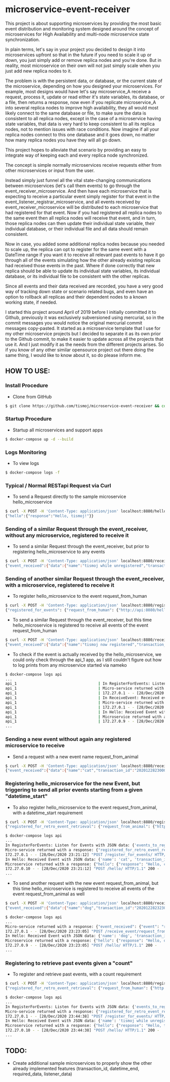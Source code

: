 # microservice-event-receiver

This project is about supporting microservices by providing the most basic event distribution and monitoring system designed around the concept of microservices for High Availability and multi-node microservice state synchronization.

In plain terms, let's say in your project you decided to design it into microservices upfront so that in the future if you need to scale it up or down, you just simply add or remove replica nodes and you're done. But in reality, most microservice on their own will not just simply scale when you just add new replica nodes to it.

The problem is with the persistent data, or database, or the current state of the microservice, depending on how you designed your microservices. For example, most designs would have let's say microservice_A receive a request, process it, update or read either it's state variables, its database, or a file, then returns a response, now even if you replicate microservice_A into several replica nodes to improve high availability, they all would most likely connect to the same database or file, to make sure the data is consistent to all replica nodes, except in the case of a microservice having state variables, that data is very hard to keep consistent to all its replica nodes, not to mention issues with race conditions. Now imagine if all your replica nodes connect to this one database and it goes down, no matter how many replica nodes you have they will all go down.

This project hopes to alleviate that scenario by providing an easy to integrate way of keeping each and every replica node synchronized.

The concept is simple normally microservices receive requests either from other microservices or input from the user.

Instead simply just funnel all the vital state-changing communications between microservices (let's call them events) to go through the event_receiver_microservice. And then have each microservice that is expecting to receive a particular event simply register for that event in the event_listener_registrar_microservice, and all events received by event_receiver_microservice will be distributed to each microservice that had registered for that event. Now if you had registered all replica nodes to the same event then all replica nodes will receive that event, and in turn, those replica nodes can then update their individual state variable, their individual database, or their individual file and all data should remain consistent.

Now in case, you added some additional replica nodes because you needed to scale up, the replica can opt to register for the same event with a DateTime range if you want it to receive all relevant past events to have it go through all of the events simulating how the other already existing replicas had received those events in the past. Where if done correctly that new replica should be able to update its individual state variables, its individual database, or its individual file to be consistent with the other replicas.

Since all events and their data received are recorded, you have a very good way of tracking down state or scenario related bugs, and even have an option to rollback all replicas and their dependent nodes to a known working state, if needed.

I started this project around April of 2019 before I initially committed it to Github, previously it was exclusively subversioned using mercurial, so in the commit messages you would notice the original mercurial commit messages copy-pasted. It started as a microservice template that I use for my other microservice projects but I decided to separate it as its own prior to the Github commit, to make it easier to update across all the projects that use it. And I just modify it as the needs from the different projects arises. So if you know of any other similar opensource project out there doing the same thing, I would like to know about it, so do please inform me.

## HOW TO USE:

### Install Procedure
- Clone from GitHub
```bash
$ git clone https://github.com/tismoj/microservice-event-receiver && cd microservice-event-receiver
```

### Startup Procedure
- Startup all microservices and support apps
```bash
$ docker-compose up -d --build
```

### Logs Monitoring
- To view logs
```bash
$ docker-compose logs -f
```

### Typical / Normal RESTapi Request via Curl
- To send a Request directly to the sample microservice hello_microservice
```bash
$ curl -X POST -H 'Content-Type: application/json' localhost:8880/hello/ -d '{"name": "tismoj"}'
{"hello":{"response":"Hello, tismoj!"}}
```

### Sending of a similar Request through the event_receiver, without any microservice, registered to receive it
- To send a similar Request through the event_receiver, but prior to registering hello_microservice to any events
```bash
$ curl -X POST -H 'Content-Type: application/json' localhost:8880/receive_event/request_from_human -d '{"name": "tismoj while unregistered"}'
{"event_received":{"data":{"name":"tismoj while unregistered","transaction_id":"20201228220527.235058"},"event":"request_from_human:20201228220527.235058"}}
```

### Sending of another similar Request through the event_receiver, with a microservice, registered to receive it
- To register hello_microservice to the event request_from_human
```bash
$ curl -X POST -H 'Content-Type: application/json' localhost:8880/register_for_events/ -d '{"events_to_register": [{"event": "request_from_human", "urls_to_register": [{"url": "http://api:8080/hello/"}]}]}'
{"registered_for_events": {"request_from_human": {"http://api:8080/hello/": {}}}}
```

- To send a similar Request through the event_receiver, but this time hello_microservice is registered to receive all events of the event request_from_human
```bash
$ curl -X POST -H 'Content-Type: application/json' localhost:8880/receive_event/request_from_human -d '{"name": "tismoj now registered"}'
{"event_received":{"data":{"name":"tismoj now registered","transaction_id":"20201228220741.306084"},"event":"request_from_human:20201228220741.306084"}}
```

- To check if the event is actually received by the hello_microservice, we could only check through the api_1 app, as I still couldn't figure out how to log prints from any microservice started via nameko
```bash
$ docker-compose logs api
...
api_1                                    | In RegisterForEvents: Listen for Events with JSON data: {'events_to_register': [{'event': 'request_from_human', 'urls_to_register': [{'url': 'http://api:8080/hello/'}]}]}
api_1                                    | Micro-service returned with a response: {"registered_for_events": {"request_from_human": {"http://api:8080/hello/": {}}}}
api_1                                    | 172.27.0.1 - - [28/Dec/2020 22:07:24] "POST /register_for_events/ HTTP/1.1" 200 -
api_1                                    | In ReceiveEvent: Received event: request_from_human, with JSON data: {'name': 'tismoj now registered'}
api_1                                    | Micro-service returned with a response: {"event_received": {"event": "request_from_human:20201228220741.306084", "data": {"name": "tismoj now registered", "transaction_id": "20201228220741.306084"}}}
api_1                                    | 172.27.0.1 - - [28/Dec/2020 22:07:41] "POST /receive_event/request_from_human HTTP/1.1" 200 -
api_1                                    | In Hello: Received Event with JSON data: {'name': 'tismoj now registered', 'transaction_id': '20201228220741.306084'}
api_1                                    | Microservice returned with a response: {"hello": {"response": "Hello, tismoj now registered!"}}
api_1                                    | 172.27.0.9 - - [28/Dec/2020 22:07:41] "POST /hello/ HTTP/1.1" 200 -
...
```
### Sending a new event without again any registered microservice to receive
- Send a request with a new event name request_from_animal
```bash
$ curl -X POST -H 'Content-Type: application/json' localhost:8880/receive_event/request_from_animal -d '{"name": "cat"}'
{"event_received":{"data":{"name":"cat","transaction_id":"20201228230007.695724"},"event":"request_from_animal:20201228230007.695724"}}
```

### Registering hello_microservice for the new Event, but triggering to send all prior events starting from a given "datetime_start"
- To also register hello_microservice to the event request_from_animal, with a datetime_start requirement
```bash
$ curl -X POST -H 'Content-Type: application/json' localhost:8880/register_for_events/ -d '{"events_to_register": [{"event": "request_from_animal", "urls_to_register": [{"url": "http://api:8080/hello/", "datetime_start": "20201228230007.0"}]}]}'
{"registered_for_retro_event_retrieval": {"request_from_animal": {"http://api:8080/hello/": {"datetime_start": "20201228230007.0"}}}}
```
```bash
$ docker-compose logs api
...
In RegisterForEvents: Listen for Events with JSON data: {'events_to_register': [{'event': 'request_from_animal', 'urls_to_register': [{'url': 'http://api:8080/hello/', 'datetime_start': '20201228230007.0'}]}]}
Micro-service returned with a response: {"registered_for_retro_event_retrieval": {"request_from_animal": {"http://api:8080/hello/": {"datetime_start": "20201228230007.0"}}}}
172.27.0.1 - - [28/Dec/2020 23:21:12] "POST /register_for_events/ HTTP/1.1" 200 -
In Hello: Received Event with JSON data: {'name': 'cat', 'transaction_id': '20201228230007.695724'}
Microservice returned with a response: {"hello": {"response": "Hello, cat!"}}
172.27.0.10 - - [28/Dec/2020 23:21:12] "POST /hello/ HTTP/1.1" 200 -
...
```


- To send another request with the new event request_from_animal, but this time hello_microservice is registered to receive all events of the event request_from_animal as well
```bash
$ curl -X POST -H 'Content-Type: application/json' localhost:8880/receive_event/request_from_animal -d '{"name": "dog"}'
{"event_received":{"data":{"name":"dog","transaction_id":"20201228232305.280595"},"event":"request_from_animal:20201228232305.280595"}}
```
```bash
$ docker-compose logs api
...
Micro-service returned with a response: {"event_received": {"event": "request_from_animal:20201228232305.280595", "data": {"name": "dog", "transaction_id": "20201228232305.280595"}}}
172.27.0.1 - - [28/Dec/2020 23:23:05] "POST /receive_event/request_from_animal HTTP/1.1" 200 -
In Hello: Received Event with JSON data: {'name': 'dog', 'transaction_id': '20201228232305.280595'}
Microservice returned with a response: {"hello": {"response": "Hello, dog!"}}
172.27.0.9 - - [28/Dec/2020 23:23:05] "POST /hello/ HTTP/1.1" 200 -
...
```

### Registering to retrieve past events given a "count"
- To register and retrieve past events, with a count requirement
```bash
$ curl -X POST -H 'Content-Type: application/json' localhost:8880/register_for_events/ -d '{"events_to_register": [{"event": "request_from_human", "urls_to_register": [{"url": "http://api:8080/hello/", "datetime_start": "20200101000000.0", "count": 1}]}]}'
{"registered_for_retro_event_retrieval": {"request_from_human": {"http://api:8080/hello/": {"datetime_start": "20200101000000.0", "count": 1}}}}
```
```bash
$ docker-compose logs api
...
In RegisterForEvents: Listen for Events with JSON data: {'events_to_register': [{'event': 'request_from_human', 'urls_to_register': [{'url': 'http://api:8080/hello/', 'datetime_start': '20200101000000.0', 'count': 1}]}]}
Micro-service returned with a response: {"registered_for_retro_event_retrieval": {"request_from_human": {"http://api:8080/hello/": {"datetime_start": "20200101000000.0", "count": 1}}}}
172.27.0.1 - - [28/Dec/2020 23:44:38] "POST /register_for_events/ HTTP/1.1" 200 -
In Hello: Received Event with JSON data: {'name': 'tismoj while unregistered', 'transaction_id': '20201228220527.235058'}
Microservice returned with a response: {"hello": {"response": "Hello, tismoj while unregistered!"}}
172.27.0.10 - - [28/Dec/2020 23:44:38] "POST /hello/ HTTP/1.1" 200 -
...
```

## TODO:
- Create additional sample microservices to properly show the other already implemented features (transaction_id, datetime_end, required_data, listener_data)

